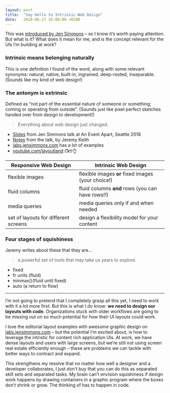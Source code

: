 ```yaml
---
layout: post
title:  "Say Hello to Intrinsic Web Design"
date:   2018-06-27 16:00:00 +0200
---
```


This was [introduced by Jen Simmons](https://twitter.com/jensimmons/status/980980521848127488) – so I know it’s worth paying attention. But what is it? What does it mean for me, and is the concept relevant for the UIs I’m building at work?

### Intrinsic means belonging naturally

This is one definition I found of the word, along with some relevant synonyms: natural, native, built-in, ingrained, deep-rooted, inseparable. (Sounds like my kind of web design!)

### The antonym is extrinsic

Defined as “not part of the essential nature of someone or something; coming or operating from outside”. (Sounds just like pixel perfect sketches handed over from design to development!)

> Everything about web design just changed.

* [Slides](https://speakerdeck.com/jensimmons/everything-about-web-design-just-changed) from Jen Simmons talk at An Event Apart, Seattle 2018
* [Notes](https://adactio.com/journal/13671) from the talk, by Jeremy Keith
* [labs.jensimmons.com](https://labs.jensimmons.com/) has a lot of examples
* [youtube.com/layoutland](https://www.youtube.com/layoutland) 📺🤓👌

| Responsive Web Design | Intrinsic Web Design |
|---|---|
| flexible images | flexible images **or** fixed images (your choice!) |
| fluid columns | fluid columns **and** rows (you can have rows!!) |
| media queries | media queries only if and when needed |
| set of layouts for different screens | design a flexibility model for your content |

### Four stages of squishiness

Jeremy writes about these that they are…
> a powerful set of tools that may take us years to explore.

* fixed
* fr units (fluid)
* minmax()(fluid until fixed)
* auto (a return to flow)

---

I’m not going to pretend that I completely grasp all this yet, I need to work with it a lot more first. But this is what I do know: **we need to design our layouts with code**. Organizations stuck with older workflows are going to be missing out on so much potential for how their UI layouts could work.

I love the editorial layout examples with awesome graphic design on [labs.jensimmons.com](https://labs.jensimmons.com/) – but the potential I’m excited about, is how to leverage the intristic for content rich application UIs. At work, we have dense layouts and users with large screens, but we’re still not using screen real estate efficiently enough – these are problems we can tackle with better ways to contract and expand.

This strengthens my resolve that no matter how well a designer and a developer collaborates, I just don’t buy that you can do this as separated skill sets and separated tasks. My brain can’t envision squishiness if design work happens by drawing containers in a graphic program where the boxes don’t shrink or grow. The thinking of has to happen in code.
